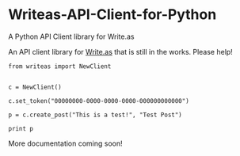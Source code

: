 # Writeas-API-Client-for-Python
A Python API Client library for Write.as 

An API client library for [Write.as](https://write.as) that is still in the works. Please help!

```
from writeas import NewClient


c = NewClient()

c.set_token("00000000-0000-0000-0000-000000000000")

p = c.create_post("This is a test!", "Test Post")

print p

```

More documentation coming soon!
